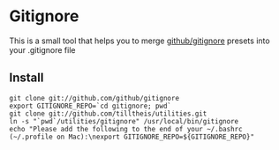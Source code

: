 Gitignore
=========
This is a small tool that helps you to merge [github/gitignore](http://github.com/github/gitignore) presets into your .gitignore file

Install
-------
    git clone git://github.com/github/gitignore
    export GITIGNORE_REPO=`cd gitignore; pwd`
    git clone git://github.com/tilltheis/utilities.git
    ln -s "`pwd`/utilities/gitignore" /usr/local/bin/gitignore
    echo "Please add the following to the end of your ~/.bashrc (~/.profile on Mac):\nexport GITIGNORE_REPO=${GITIGNORE_REPO}"
